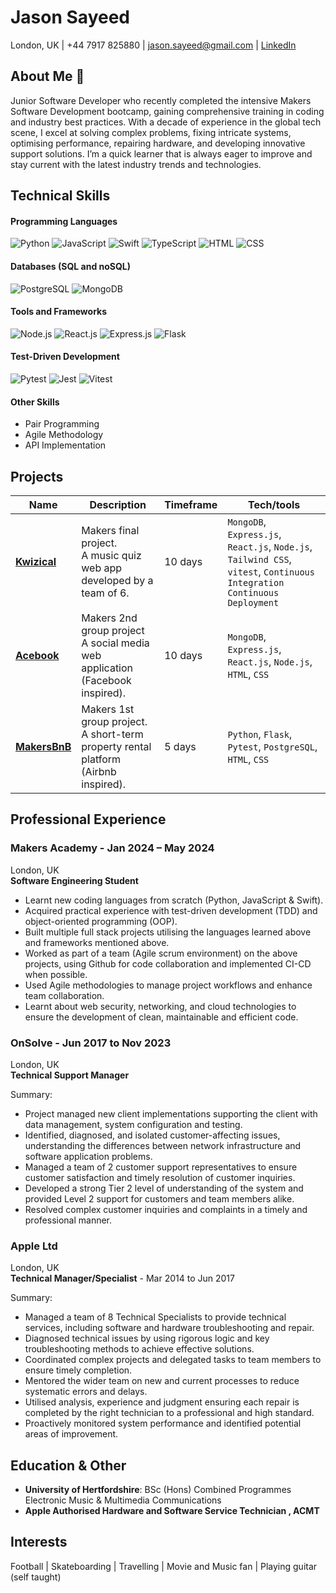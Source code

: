 # **Jason Sayeed**

London, UK | +44 7917 825880 | jason.sayeed@gmail.com |
[LinkedIn](https://www.linkedin.com/in/jason-sayeed-17497b69/) 

## About Me 👋
Junior Software Developer who recently completed the intensive Makers Software Development bootcamp, gaining comprehensive training in coding and industry best practices. With a decade of experience in the global tech scene, I excel at solving complex problems, fixing intricate systems, optimising performance, repairing hardware, and developing innovative support solutions. I’m a quick learner that is always eager to improve and stay current with the latest industry trends and technologies.

## Technical Skills

#### Programming Languages
![Python](https://img.shields.io/badge/Python-3776AB?style=for-the-badge&logo=python&logoColor=white)
![JavaScript](https://img.shields.io/badge/JavaScript-F7DF1E?style=for-the-badge&logo=javascript&logoColor=black)
![Swift](https://img.shields.io/badge/Swift-FA7343?style=for-the-badge&logo=swift&logoColor=white)
![TypeScript](https://img.shields.io/badge/TypeScript-3178C6?style=for-the-badge&logo=typescript&logoColor=white)
![HTML](https://img.shields.io/badge/HTML-E34F26?style=for-the-badge&logo=html5&logoColor=white)
![CSS](https://img.shields.io/badge/CSS-1572B6?style=for-the-badge&logo=css3&logoColor=white)

#### Databases (SQL and noSQL)
![PostgreSQL](https://img.shields.io/badge/PostgreSQL-316192?style=for-the-badge&logo=postgresql&logoColor=white)
![MongoDB](https://img.shields.io/badge/MongoDB-47A248?style=for-the-badge&logo=mongodb&logoColor=white)

#### Tools and Frameworks
![Node.js](https://img.shields.io/badge/Node.js-43853D?style=for-the-badge&logo=node-dot-js&logoColor=white)
![React.js](https://img.shields.io/badge/React-20232A?style=for-the-badge&logo=react&logoColor=61DAFB)
![Express.js](https://img.shields.io/badge/Express.js-000000?style=for-the-badge&logo=express&logoColor=white)
![Flask](https://img.shields.io/badge/Flask-000000?style=for-the-badge&logo=flask&logoColor=white)

#### Test-Driven Development
![Pytest](https://img.shields.io/badge/Pytest-0A9EDC?style=for-the-badge&logo=pytest&logoColor=white)
![Jest](https://img.shields.io/badge/Jest-C21325?style=for-the-badge&logo=jest&logoColor=white)
![Vitest](https://img.shields.io/badge/Vitest-6E4C9E?style=for-the-badge&logo=vitest&logoColor=white)

#### Other Skills
- Pair Programming
- Agile Methodology
- API Implementation


## Projects
| Name                         | Description            | Timeframe  | Tech/tools        |
| ---------------------------- | ---------------------- | ---------- | ----------------- |
| **[Kwizical](https://github.com/jason-sayeed/kwizical)** | Makers final project. <br> A music quiz web app <br> developed by a team of 6. | 10 days | `MongoDB`, `Express.js`, `React.js`, `Node.js`, `Tailwind CSS`, `vitest`, `Continuous Integration` `Continuous Deployment`  |
| **[Acebook](https://github.com/jason-sayeed/acebook-web)** | Makers 2nd group project <br> A social media web application (Facebook inspired). | 10 days | `MongoDB`, `Express.js`, `React.js`, `Node.js`, `HTML`, `CSS` |
| **[MakersBnB](https://github.com/jason-sayeed/makersbnb)** | Makers 1st group project. <br> A short-term property rental platform (Airbnb inspired). | 5 days | `Python`, `Flask`, `Pytest`, `PostgreSQL`, `HTML`, `CSS` | 
  
## Professional Experience

### **Makers Academy** - Jan 2024 – May 2024
London, UK					        		       		       
**Software Engineering Student** 

- Learnt new coding languages from scratch (Python, JavaScript & Swift).
- Acquired practical experience with test-driven development (TDD) and object-oriented programming (OOP).
- Built multiple full stack projects utilising the languages learned above and frameworks mentioned above.
- Worked as part of a team (Agile scrum environment) on the above projects, using Github for code collaboration and implemented CI-CD when possible.
- Used Agile methodologies to manage project workflows and enhance team collaboration.
- Learnt about web security, networking, and cloud technologies to ensure the development of clean, maintainable and efficient code.

### **OnSolve** - Jun 2017 to Nov 2023
London, UK					        		       		       
**Technical Support Manager**

Summary:
- Project managed new client implementations supporting the client with data management, system configuration and testing.
- Identified, diagnosed, and isolated customer-affecting issues, understanding the differences between network infrastructure and software application problems. 
- Managed a team of 2 customer support representatives to ensure customer satisfaction and timely resolution of customer inquiries. 
- Developed a strong Tier 2 level of understanding of the system and provided Level 2 support for customers and team members alike. 
- Resolved complex customer inquiries and complaints in a timely and professional manner.

### **Apple Ltd**
London, UK					        		       		       
**Technical Manager/Specialist** - Mar 2014 to Jun 2017

Summary:
- Managed a team of 8 Technical Specialists to provide technical services, including software and hardware troubleshooting and repair. 
- Diagnosed technical issues by using rigorous logic and key troubleshooting methods to achieve effective solutions. 
- Coordinated complex projects and delegated tasks to team members to ensure timely completion.
- Mentored the wider team on new and current processes to reduce systematic errors and delays. 
- Utilised analysis, experience and judgment ensuring each repair is completed by the right technician to a professional and high standard. 
- Proactively monitored system performance and identified potential areas of improvement.

## Education & Other

- **University of Hertfordshire**: BSc (Hons) Combined Programmes Electronic Music & Multimedia Communications
- **Apple Authorised Hardware and Software Service Technician , ACMT**

## Interests
Football | Skateboarding | Travelling | Movie and Music fan | Playing guitar (self taught)

<!--
**jason-sayeed/jason-sayeed** is a ✨ _special_ ✨ repository because its `README.md` (this file) appears on your GitHub profile.

Here are some ideas to get you started:

- 🔭 I’m currently working on ...
- 🌱 I’m currently learning ...
- 👯 I’m looking to collaborate on ...
- 🤔 I’m looking for help with ...
- 💬 Ask me about ...
- 📫 How to reach me: ...
- 😄 Pronouns: ...
- ⚡ Fun fact: ...
-->
